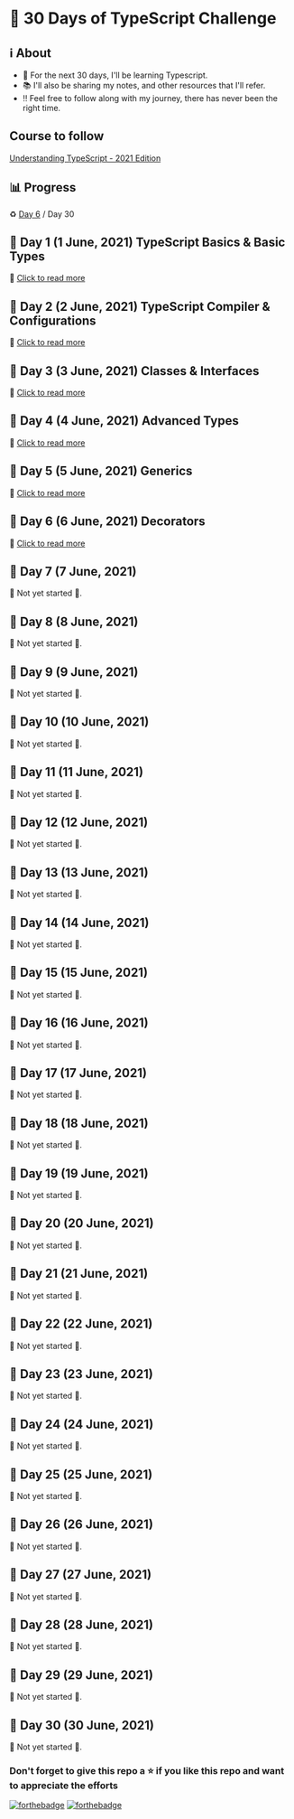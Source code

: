# :pushpin: 30 Days of TypeScript Challenge

## :information_source: About

- :crystal_ball: For the next 30 days, I'll be learning Typescript.
- :books: I'll also be sharing my notes, and other resources that I'll refer.
- :bangbang: Feel free to follow along with my journey, there has never been the right time.

## Course to follow

[Understanding TypeScript - 2021 Edition](https://www.udemy.com/course/understanding-typescript/)

## :bar_chart: Progress

:recycle: [Day 6](https://github.com/tarunsinghdev/30DaysOfTypescript/blob/master/Day-6-30DaysOfTypeScript.md) / Day 30

## :large_orange_diamond: Day 1 (1 June, 2021) TypeScript Basics & Basic Types

:paperclip: [Click to read more](https://github.com/tarunsinghdev/30DaysOfTypeScript/blob/master/Day-1-30DaysOfTypeScript.md)

## :large_orange_diamond: Day 2 (2 June, 2021) TypeScript Compiler & Configurations

:paperclip: [Click to read more](https://github.com/tarunsinghdev/30DaysOfTypeScript/blob/master/Day-2-30DaysOfTypeScript.md)

## :large_orange_diamond: Day 3 (3 June, 2021) Classes & Interfaces

:paperclip: [Click to read more](https://github.com/tarunsinghdev/30DaysOfTypescript/blob/master/Day-3-30DaysOfTypeScript.md)

## :large_orange_diamond: Day 4 (4 June, 2021) Advanced Types

:paperclip: [Click to read more](https://github.com/tarunsinghdev/30DaysOfTypescript/blob/master/Day-4-30DaysOfTypeScript.md)

## :large_orange_diamond: Day 5 (5 June, 2021) Generics

:paperclip: [Click to read more](https://github.com/tarunsinghdev/30DaysOfTypescript/blob/master/Day-5-30DaysOfTypeScript.md)

## :large_orange_diamond: Day 6 (6 June, 2021) Decorators

:paperclip: [Click to read more](https://github.com/tarunsinghdev/30DaysOfTypescript/blob/master/Day-6-30DaysOfTypeScript.md)

## :large_orange_diamond: Day 7 (7 June, 2021)

:construction: Not yet started :construction:.

## :large_orange_diamond: Day 8 (8 June, 2021)

:construction: Not yet started :construction:.

## :large_orange_diamond: Day 9 (9 June, 2021)

:construction: Not yet started :construction:.

## :large_orange_diamond: Day 10 (10 June, 2021)

:construction: Not yet started :construction:.

## :large_orange_diamond: Day 11 (11 June, 2021)

:construction: Not yet started :construction:.

## :large_orange_diamond: Day 12 (12 June, 2021)

:construction: Not yet started :construction:.

## :large_orange_diamond: Day 13 (13 June, 2021)

:construction: Not yet started :construction:.

## :large_orange_diamond: Day 14 (14 June, 2021)

:construction: Not yet started :construction:.

## :large_orange_diamond: Day 15 (15 June, 2021)

:construction: Not yet started :construction:.

## :large_orange_diamond: Day 16 (16 June, 2021)

:construction: Not yet started :construction:.

## :large_orange_diamond: Day 17 (17 June, 2021)

:construction: Not yet started :construction:.

## :large_orange_diamond: Day 18 (18 June, 2021)

:construction: Not yet started :construction:.

## :large_orange_diamond: Day 19 (19 June, 2021)

:construction: Not yet started :construction:.

## :large_orange_diamond: Day 20 (20 June, 2021)

:construction: Not yet started :construction:.

## :large_orange_diamond: Day 21 (21 June, 2021)

:construction: Not yet started :construction:.

## :large_orange_diamond: Day 22 (22 June, 2021)

:construction: Not yet started :construction:.

## :large_orange_diamond: Day 23 (23 June, 2021)

:construction: Not yet started :construction:.

## :large_orange_diamond: Day 24 (24 June, 2021)

:construction: Not yet started :construction:.

## :large_orange_diamond: Day 25 (25 June, 2021)

:construction: Not yet started :construction:.

## :large_orange_diamond: Day 26 (26 June, 2021)

:construction: Not yet started :construction:.

## :large_orange_diamond: Day 27 (27 June, 2021)

:construction: Not yet started :construction:.

## :large_orange_diamond: Day 28 (28 June, 2021)

:construction: Not yet started :construction:.

## :large_orange_diamond: Day 29 (29 June, 2021)

:construction: Not yet started :construction:.

## :large_orange_diamond: Day 30 (30 June, 2021)

:construction: Not yet started :construction:.

### Don't forget to give this repo a ⭐ if you like this repo and want to appreciate the efforts

[![forthebadge](https://forthebadge.com/images/badges/built-with-love.svg)](https://forthebadge.com)
[![forthebadge](https://forthebadge.com/images/badges/built-by-developers.svg)](https://forthebadge.com)
